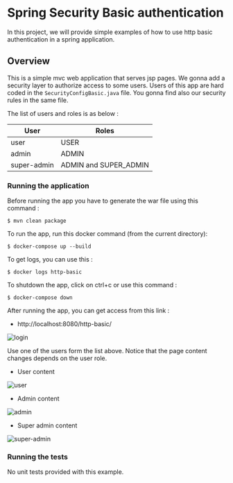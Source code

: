 # Spring Security Basic authentication

In this project, we will provide simple examples of how to use http basic authentication in a spring application.

## Overview

This is a simple mvc web application that serves jsp pages. We gonna add a security layer to authorize access to some users.
Users of this app are hard coded in the `SecurityConfigBasic.java` file. You gonna find also our security rules in the same file.

The list of users and roles is as below :

|  User  | Roles   |
|---|---|
| user  | USER  |
| admin  | ADMIN  |
| super-admin  | ADMIN and SUPER_ADMIN  |


### Running the application

Before running the app you have to generate the war file using this command :

```shell script
$ mvn clean package
```

To run the app, run this docker command (from the current directory):

```shell script
$ docker-compose up --build
```

To get logs, you can use this :

```shell script
$ docker logs http-basic
```

To shutdown the app, click on ctrl+c or use this command :

```shell script
$ docker-compose down
```

After running the app, you can get access from this link :

- http://localhost:8080/http-basic/

![login](https://user-images.githubusercontent.com/16627692/73098126-0925dd80-3ee9-11ea-9064-21f3caaff7b7.png)

Use one of the users form the list above. Notice that the page content changes depends on the user role.

* User content 

![user](https://user-images.githubusercontent.com/16627692/73098128-09be7400-3ee9-11ea-8d0e-700c349ba5ee.png)

* Admin content 

![admin](https://user-images.githubusercontent.com/16627692/73098125-088d4700-3ee9-11ea-9bc9-b12fee4e06cc.png)

* Super admin content 

![super-admin](https://user-images.githubusercontent.com/16627692/73098127-09be7400-3ee9-11ea-82aa-24bd33e0247a.png)

### Running the tests

No unit tests provided with this example.
